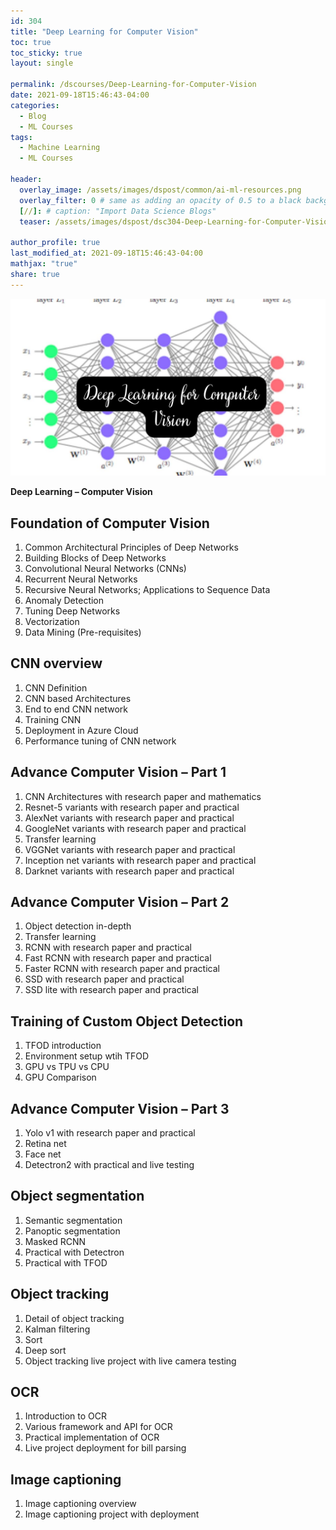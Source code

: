 ```yaml
---
id: 304    
title: "Deep Learning for Computer Vision"
toc: true
toc_sticky: true
layout: single

permalink: /dscourses/Deep-Learning-for-Computer-Vision
date: 2021-09-18T15:46:43-04:00
categories:
  - Blog
  - ML Courses
tags: 
  - Machine Learning
  - ML Courses

header:
  overlay_image: /assets/images/dspost/common/ai-ml-resources.png
  overlay_filter: 0 # same as adding an opacity of 0.5 to a black background
  [//]: # caption: "Import Data Science Blogs"
  teaser: /assets/images/dspost/dsc304-Deep-Learning-for-Computer-Vision.jpg

author_profile: true
last_modified_at: 2021-09-18T15:46:43-04:00
mathjax: "true"
share: true
---
```


![Deep Learning for Computer Vision](/assets/images/dspost/dsc304-Deep-Learning-for-Computer-Vision.jpg)

**Deep Learning – Computer Vision**

## Foundation of Computer Vision
1.  Common Architectural Principles of Deep Networks
2.  Building Blocks of Deep Networks
3.  Convolutional Neural Networks (CNNs)
4.  Recurrent Neural Networks
5.  Recursive Neural Networks; Applications to Sequence Data
6.  Anomaly Detection
7.  Tuning Deep Networks
8.  Vectorization
9.  Data Mining (Pre-requisites)

## CNN overview
1.  CNN Definition
2.  CNN based Architectures
3.  End to end CNN network
4.  Training CNN
5.  Deployment in Azure Cloud
6.  Performance tuning of CNN network

## Advance Computer Vision – Part 1
1.  CNN Architectures with research paper and mathematics
2.  Resnet-5 variants with research paper and practical
3.  AlexNet variants with research paper and practical
4.  GoogleNet variants with research paper and practical
5.  Transfer learning
6.  VGGNet variants with research paper and practical
7.  Inception net variants with research paper and practical
8.  Darknet variants with research paper and practical

## Advance Computer Vision – Part 2
1.  Object detection in-depth
2.  Transfer learning
3.  RCNN with research paper and practical
4.  Fast RCNN with research paper and practical
5.  Faster RCNN with research paper and practical
6.  SSD with research paper and practical
7.  SSD lite with research paper and practical

## Training of Custom Object Detection
1.  TFOD introduction
2.  Environment setup wtih TFOD
3.  GPU vs TPU vs CPU
4.  GPU Comparison

## Advance Computer Vision – Part 3
1.  Yolo v1 with research paper and practical
2.  Retina net
3.  Face net
4.  Detectron2 with practical and live testing

## Object segmentation
1.  Semantic segmentation
2.  Panoptic segmentation
3.  Masked RCNN
4.  Practical with Detectron
5.  Practical with TFOD

## Object tracking
1.  Detail of object tracking
2.  Kalman filtering
3.  Sort
4.  Deep sort
5.  Object tracking live project with live camera testing

## OCR
1.  Introduction to OCR
2.  Various framework and API for OCR
3.  Practical implementation of OCR
4.  Live project deployment for bill parsing

## Image captioning
1.  Image captioning overview
2.  Image captioning project with deployment